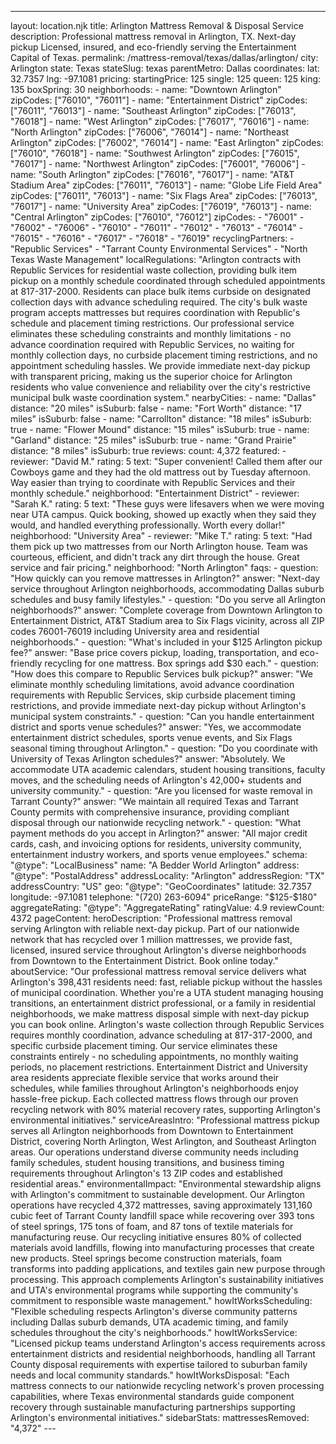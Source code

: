 ---
layout: location.njk
title: Arlington Mattress Removal & Disposal Service
description: Professional mattress removal in Arlington, TX. Next-day pickup Licensed, insured, and eco-friendly serving the Entertainment Capital of Texas.
permalink: /mattress-removal/texas/dallas/arlington/
city: Arlington state: Texas stateSlug: texas parentMetro: Dallas coordinates: lat: 32.7357 lng: -97.1081 pricing: startingPrice: 125 single: 125 queen: 125 king: 135 boxSpring: 30 neighborhoods: - name: "Downtown Arlington" zipCodes: ["76010", "76011"] - name: "Entertainment District" zipCodes: ["76011", "76013"] - name: "Southeast Arlington" zipCodes: ["76013", "76018"] - name: "West Arlington" zipCodes: ["76017", "76016"] - name: "North Arlington" zipCodes: ["76006", "76014"] - name: "Northeast Arlington" zipCodes: ["76002", "76014"] - name: "East Arlington" zipCodes: ["76010", "76018"] - name: "Southwest Arlington" zipCodes: ["76015", "76017"] - name: "Northwest Arlington" zipCodes: ["76001", "76006"] - name: "South Arlington" zipCodes: ["76016", "76017"] - name: "AT&T Stadium Area" zipCodes: ["76011", "76013"] - name: "Globe Life Field Area" zipCodes: ["76011", "76013"] - name: "Six Flags Area" zipCodes: ["76013", "76017"] - name: "University Area" zipCodes: ["76019", "76013"] - name: "Central Arlington" zipCodes: ["76010", "76012"] zipCodes: - "76001" - "76002" - "76006" - "76010" - "76011" - "76012" - "76013" - "76014" - "76015" - "76016" - "76017" - "76018" - "76019" recyclingPartners: - "Republic Services" - "Tarrant County Environmental Services" - "North Texas Waste Management" localRegulations: "Arlington contracts with Republic Services for residential waste collection, providing bulk item pickup on a monthly schedule coordinated through scheduled appointments at 817-317-2000. Residents can place bulk items curbside on designated collection days with advance scheduling required. The city's bulk waste program accepts mattresses but requires coordination with Republic's schedule and placement timing restrictions. Our professional service eliminates these scheduling constraints and monthly limitations - no advance coordination required with Republic Services, no waiting for monthly collection days, no curbside placement timing restrictions, and no appointment scheduling hassles. We provide immediate next-day pickup with transparent pricing, making us the superior choice for Arlington residents who value convenience and reliability over the city's restrictive municipal bulk waste coordination system." nearbyCities: - name: "Dallas" distance: "20 miles" isSuburb: false - name: "Fort Worth" distance: "17 miles" isSuburb: false - name: "Carrollton" distance: "18 miles" isSuburb: true - name: "Flower Mound" distance: "15 miles" isSuburb: true - name: "Garland" distance: "25 miles" isSuburb: true - name: "Grand Prairie" distance: "8 miles" isSuburb: true reviews: count: 4,372 featured: - reviewer: "David M." rating: 5 text: "Super convenient! Called them after our Cowboys game and they had the old mattress out by Tuesday afternoon. Way easier than trying to coordinate with Republic Services and their monthly schedule." neighborhood: "Entertainment District" - reviewer: "Sarah K." rating: 5 text: "These guys were lifesavers when we were moving near UTA campus. Quick booking, showed up exactly when they said they would, and handled everything professionally. Worth every dollar!" neighborhood: "University Area" - reviewer: "Mike T." rating: 5 text: "Had them pick up two mattresses from our North Arlington house. Team was courteous, efficient, and didn't track any dirt through the house. Great service and fair pricing." neighborhood: "North Arlington" faqs: - question: "How quickly can you remove mattresses in Arlington?" answer: "Next-day service throughout Arlington neighborhoods, accommodating Dallas suburb schedules and busy family lifestyles." - question: "Do you serve all Arlington neighborhoods?" answer: "Complete coverage from Downtown Arlington to Entertainment District, AT&T Stadium area to Six Flags vicinity, across all ZIP codes 76001-76019 including University area and residential neighborhoods." - question: "What's included in your $125 Arlington pickup fee?" answer: "Base price covers pickup, loading, transportation, and eco-friendly recycling for one mattress. Box springs add $30 each." - question: "How does this compare to Republic Services bulk pickup?" answer: "We eliminate monthly scheduling limitations, avoid advance coordination requirements with Republic Services, skip curbside placement timing restrictions, and provide immediate next-day pickup without Arlington's municipal system constraints." - question: "Can you handle entertainment district and sports venue schedules?" answer: "Yes, we accommodate entertainment district schedules, sports venue events, and Six Flags seasonal timing throughout Arlington." - question: "Do you coordinate with University of Texas Arlington schedules?" answer: "Absolutely. We accommodate UTA academic calendars, student housing transitions, faculty moves, and the scheduling needs of Arlington's 42,000+ students and university community." - question: "Are you licensed for waste removal in Tarrant County?" answer: "We maintain all required Texas and Tarrant County permits with comprehensive insurance, providing compliant disposal through our nationwide recycling network." - question: "What payment methods do you accept in Arlington?" answer: "All major credit cards, cash, and invoicing options for residents, university community, entertainment industry workers, and sports venue employees." schema: "@type": "LocalBusiness" name: "A Bedder World Arlington" address: "@type": "PostalAddress" addressLocality: "Arlington" addressRegion: "TX" addressCountry: "US" geo: "@type": "GeoCoordinates" latitude: 32.7357 longitude: -97.1081 telephone: "(720) 263-6094" priceRange: "$125-$180" aggregateRating: "@type": "AggregateRating" ratingValue: 4.9 reviewCount: 4372 pageContent: heroDescription: "Professional mattress removal serving Arlington with reliable next-day pickup. Part of our nationwide network that has recycled over 1 million mattresses, we provide fast, licensed, insured service throughout Arlington's diverse neighborhoods from Downtown to the Entertainment District. Book online today." aboutService: "Our professional mattress removal service delivers what Arlington's 398,431 residents need: fast, reliable pickup without the hassles of municipal coordination. Whether you're a UTA student managing housing transitions, an entertainment district professional, or a family in residential neighborhoods, we make mattress disposal simple with next-day pickup you can book online. Arlington's waste collection through Republic Services requires monthly coordination, advance scheduling at 817-317-2000, and specific curbside placement timing. Our service eliminates these constraints entirely - no scheduling appointments, no monthly waiting periods, no placement restrictions. Entertainment District and University area residents appreciate flexible service that works around their schedules, while families throughout Arlington's neighborhoods enjoy hassle-free pickup. Each collected mattress flows through our proven recycling network with 80% material recovery rates, supporting Arlington's environmental initiatives." serviceAreasIntro: "Professional mattress pickup serves all Arlington neighborhoods from Downtown to Entertainment District, covering North Arlington, West Arlington, and Southeast Arlington areas. Our operations understand diverse community needs including family schedules, student housing transitions, and business timing requirements throughout Arlington's 13 ZIP codes and established residential areas." environmentalImpact: "Environmental stewardship aligns with Arlington's commitment to sustainable development. Our Arlington operations have recycled 4,372 mattresses, saving approximately 131,160 cubic feet of Tarrant County landfill space while recovering over 393 tons of steel springs, 175 tons of foam, and 87 tons of textile materials for manufacturing reuse. Our recycling initiative ensures 80% of collected materials avoid landfills, flowing into manufacturing processes that create new products. Steel springs become construction materials, foam transforms into padding applications, and textiles gain new purpose through processing. This approach complements Arlington's sustainability initiatives and UTA's environmental programs while supporting the community's commitment to responsible waste management." howItWorksScheduling: "Flexible scheduling respects Arlington's diverse community patterns including Dallas suburb demands, UTA academic timing, and family schedules throughout the city's neighborhoods." howItWorksService: "Licensed pickup teams understand Arlington's access requirements across entertainment districts and residential neighborhoods, handling all Tarrant County disposal requirements with expertise tailored to suburban family needs and local community standards." howItWorksDisposal: "Each mattress connects to our nationwide recycling network's proven processing capabilities, where Texas environmental standards guide component recovery through sustainable manufacturing partnerships supporting Arlington's environmental initiatives." sidebarStats: mattressesRemoved: "4,372" ---